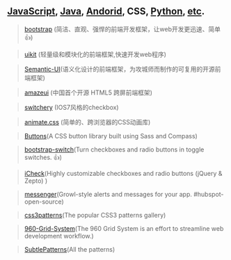 ## [JavaScript](README.md), [Java](bookmark-java.md), [Andorid](bookmark-andorid.md), CSS, [Python](bookmark-pyton.md), [etc](bookmark-miscellaneous.md).

>[bootstrap](https://github.com/twbs/bootstrap) (简洁、直观、强悍的前端开发框架，让web开发更迅速、简单:thumbsup:)

>[uikit](https://github.com/uikit/uikit) (轻量级和模块化的前端框架,快速开发web程序)

>[Semantic-UI](https://github.com/Semantic-Org/Semantic-UI)(语义化设计的前端框架，为攻城师而制作的可复用的开源前端框架)

>[amazeui](https://github.com/allmobilize/amazeui) (中国首个开源 HTML5 跨屏前端框架)

>[switchery](https://github.com/abpetkov/switchery) (IOS7风格的checkbox)

>[animate.css](https://github.com/daneden/animate.css) (简单的、跨浏览器的CSS动画库)

>[Buttons](https://github.com/alexwolfe/Buttons)(A CSS button library built using Sass and Compass)

>[bootstrap-switch](https://github.com/nostalgiaz/bootstrap-switch)(Turn checkboxes and radio buttons in toggle switches. :+1:)

>[iCheck](https://github.com/fronteed/iCheck)(Highly customizable checkboxes and radio buttons (jQuery & Zepto) )

>[messenger](https://github.com/HubSpot/messenger)(Growl-style alerts and messages for your app. #hubspot-open-source)

>[css3patterns](https://github.com/LeaVerou/css3patterns)(The popular CSS3 patterns gallery)

>[960-Grid-System](https://github.com/nathansmith/960-Grid-System)(The 960 Grid System is an effort to streamline web development workflow.)

>[SubtlePatterns](https://github.com/subtlepatterns/SubtlePatterns#subtlepatterns)(All the patterns)



